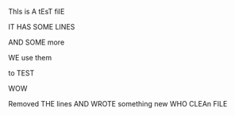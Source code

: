 ThIs is A tEsT filE

IT HAS SOME LINES

AND SOME more

WE use them

to TEST

WOW

Removed THE lines
AND WROTE something new
WHO
CLEAn FILE

